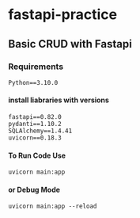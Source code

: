 # fastapi-practice
## Basic CRUD with Fastapi

### Requirements
```
Python==3.10.0
```
#### install liabraries with versions
```
fastapi==0.82.0
pydanti==1.10.2
SQLAlchemy==1.4.41
uvicorn==0.18.3
```
#### To Run Code Use
```
uvicorn main:app
```
#### or Debug Mode
```
uvicorn main:app --reload
```
